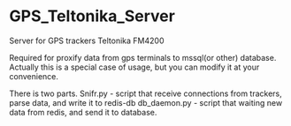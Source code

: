 GPS_Teltonika_Server
====================

Server for GPS trackers Teltonika FM4200

Required for proxify data from gps terminals to mssql(or other) database.
Actually this is a special case of usage, but you can modify it at your convenience.

There is two parts.
Snifr.py - script that receive connections from trackers, parse data, and write it to redis-db
db_daemon.py - script that waiting new data from redis, and send it to database.

